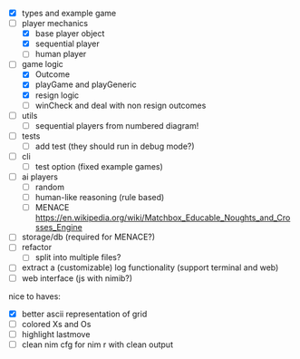 - [x] types and example game
- [ ] player mechanics
  - [x] base player object
  - [x] sequential player
  - [ ] human player
- [ ] game logic
  - [x] Outcome
  - [x] playGame and playGeneric
  - [x] resign logic
  - [ ] winCheck and deal with non resign outcomes
- [ ] utils
  - [ ] sequential players from numbered diagram!
- [ ] tests
  - [ ] add test (they should run in debug mode?)
- [ ] cli
  - [ ] test option (fixed example games)
- [ ] ai players
  - [ ] random
  - [ ] human-like reasoning (rule based)
  - [ ] MENACE https://en.wikipedia.org/wiki/Matchbox_Educable_Noughts_and_Crosses_Engine
- [ ] storage/db (required for MENACE?)
- [ ] refactor
  - [ ] split into multiple files?
- [ ] extract a (customizable) log functionality (support terminal and web)
- [ ] web interface (js with nimib?)

nice to haves:
- [x] better ascii representation of grid
- [ ] colored Xs and Os
- [ ] highlight lastmove
- [ ] clean nim cfg for nim r with clean output

